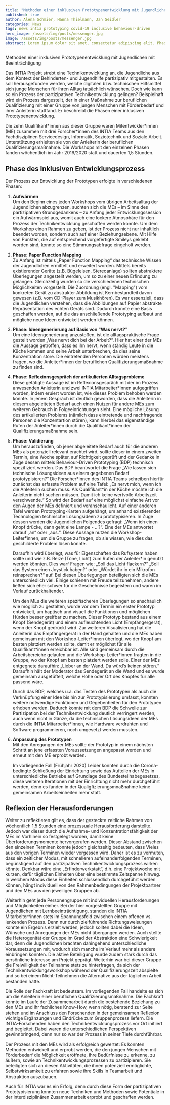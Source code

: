 ```yaml
---
title: "Methoden einer inklusiven Prototypenentwicklung mit Jugendlichen mit Beeinträchtigung"
published: true
author: Alena Schmier, Hanna Thielmann, Jan Seidler
categories: News
tags: news intia prototyping covid-19 inclusive behaviour-driven
hero_image: /assets/img/posts/messenger.jpg
image: /assets/img/posts/messenger.jpg
abstract: Lorem ipsum dolor sit amet, consectetur adipiscing elit. Phasellus nec iaculis mauris.
---
```


Methoden einer inklusiven Prototypenentwicklung mit Jugendlichen mit Beeinträchtigung

Das INTIA Projekt strebt eine Technikentwicklung an, die Jugendliche aus dem Kontext der Behinderten- und Jugendhilfe partizipativ
mitgestalten. Es soll herausgefunden werden, welche digitalen bzw. technischen Hilfsmittel sich junge Menschen für ihren Alltag
tatsächlich wünschen. Doch wie kann so ein Prozess der partizipativen Technikentwicklung gelingen?
Beispielhaft wird ein Prozess dargestellt, der in einer Maßnahme zur beruflichen Qualifizierung mit einer Gruppe von jungen
Menschen mit Förderbedarf und ihrer Anleiterin stattfand. Er beschreibt die Phasen einer inklusiven Prototypenentwicklung.

Die zehn Qualifikant\*innen aus dieser Gruppe waren Mitentwickler\*innen (ME) zusammen mit drei Forscher\*innen des INTIA
Teams aus den Fachdisziplinen Servicedesign, Informatik, Soziotechnik und Soziale Arbeit. Unterstützung erhielten sie von
der Anleiterin der beruflichen Qualifizierungsmaßnahme. Die Workshops mit den einzelnen Phasen fanden wöchentlich im Jahr
2019/2020 statt und dauerten 1,5 Stunden.

## Phase des Inklusiven Entwicklungsprozess

Der Prozess zur Entwicklung der Prototypen erfolgte in verschiedenen Phasen:

1. **Aufwärmen**  
   Um den Beginn eines jeden Workshops vom übrigen Arbeitsalltag der Jugendlichen abzugrenzen, suchten sich die MEs – im
   Sinne des partizipativen Grundgedankens – zu Anfang jeder Entwicklungssession ein Aufwärmspiel aus, womit auch eine
   lockere Atmosphäre für den Prozess der Technikentwicklung geschaffen werden konnte. Um dem Workshop einen Rahmen zu
   geben, ist der Prozess nicht nur inhaltlich beendet worden, sondern auch auf einer Beziehungsebene. Mit Hilfe von
   Punkten, die auf entsprechend vorgefertigte Smileys geklebt worden sind, konnte so eine Stimmungsabfrage eingeholt werden.
2. **Phase: Paper Function Mapping**  
   Zu Anfang ist mittels „Paper Function Mapping“ das technische Wissen der Jugendlichen ermittelt und erweitert worden. Mittels
   bereits existierender Geräte (z.B. Bügeleisen, Stereoanlage) sollten abstraktere Überlegungen angestellt werden, um so zu
   einer neuen Erfindung zu gelangen. Gleichzeitig wurden so die verschiedenen technischen Möglichkeiten vorgestellt. Die
   Zuordnung (engl. "Mapping") vom konkreten Gerät zu abstrakter Abbildung ist Kernbestandteil davon gewesen (z.B. vom
   CD-Player zum Musikhören). Es war essenziell, dass die Jugendlichen verstehen, dass die Abbildungen auf Papier abstrakte
   Repräsentation des echten Geräts sind. Dadurch konnte eine Basis geschaffen werden, auf die das anschließende Prototyping aufbaut
   und mögliche neue Ideen entwickelt werden können.

3. **Phase: Ideengenerierung auf Basis von "Was nervt?"**  
   Um eine Ideengenerierung anzustoßen, ist die alltagspraktische Frage gestellt worden „Was nervt dich bei der Arbeit?“.
   Hier hat einer der MEs die Aussage getroffen, dass es ihn nervt, wenn ständig Leute in die Küche kommen und seine Arbeit
   unterbrechen, da dies seine Konzentration störe. Die eintretenden Personen würden meistens fragen, wo die Anleiter\*innen
   der beruflichen Qualifizierungsmaßnahme zu finden sind.
4. **Phase: Reflexionsgespräch der artikulierten Alltagsprobleme**  
   Diese getätigte Aussage ist im Reflexionsgespräch mit der im Prozess anwesenden Anleiterin und zwei INTIA Mitarbeiter\*innen aufgegriffen
   worden, indem eruiert worden ist, wie dieses Problem behoben werden könnte. In jenem Gespräch ist deutlich geworden, dass die Anleiterin
   in diesem abgeleiteten Bedarf auch einen Nutzen für andere MEs zum weiteren Gebrauch in Folgeeinrichtungen sieht. Eine mögliche Lösung
   des artikulierten Problems (nämlich dass eintretende und nachfragende Personen die Konzentartion stören), kann hierbei das eigenständige
   Rufen der Anleiter\*innen durch die Qualifikant\*innen der Qualifizierungsmaßnahme sein.
5. **Phase: Validierung**  
   Um herauszufinden, ob jener abgeleitete Bedarf auch für die anderen MEs als potenziell relevant erachtet wird, sollte dieser in einem
   zweiten Termin, eine Woche später, auf Richtigkeit geprüft und der Gedanke in Zuge dessen mittels Behaviour-Driven Prototyping (BDP)
   technisch spezifiziert werden. Das BDP beantwortet die Frage „Wie lassen sich technische Lösungsideen aus einem gegebenen Bedarf
   prototypisieren?“ Die Forscher\*innen des INTIA Teams schreiben hierfür zunächst das erfasste Problem auf eine Tafel: „Es nervt mich,
   wenn ich die Anleiterin suchen muss. Als Qualifikant\*in der Küche möchte ich die Anleiterin nicht suchen müssen. Damit ich keine
   wertvolle Arbeitszeit verschwende.“ So wird der Bedarf auf eine möglichst einfache Art vor den Augen der MEs definiert und
   veranschaulicht. Auf einer anderen Tafel werden Prototyping-Karten aufgehängt, um anhand existierender Technologien technische
   Lösungsideen zu prototypisieren. In Zuge dessen werden die Jugendlichen Folgendes gefragt: „Wenn ich einen Knopf drücke, dann geht
   eine Lampe - …?“. Eine der MEs antwortet darauf „an“ oder „aus.“. Diese Aussage nutzen die Workshop-Leiter\*innen, um die Gruppe zu
   fragen, ob sie wissen, wie dies das geschilderte Problem lösen könnte.

   Daraufhin wird überlegt, was für Eigenschaften das Rufsystem haben sollte und wie z.B. Reize (Töne, Licht) zum Rufen der Anleiter\*in
   genutzt werden könnten. Dies warf Fragen wie: „Soll das Licht flackern?“ „Soll das System einen Joystick haben?“ oder
   „Würdet ihr in ein Mikrofon reinsprechen?“ auf. Bei diesen Überlegungen beteiligten sich die MEs unterschiedlich viel.
   Einige schienen mit Freude teilzunehmen, andere ließen sich eher schwer für die Geschehnisse begeistern und waren im Verlauf
   zurückhaltender.

   Um den MEs die weiteren spezifischeren Überlegungen so anschaulich wie möglich zu gestalten, wurde vor dem Termin ein erster Prototyp
   entwickelt, um haptisch und visuell die Funktionen und möglichen Hürden besser greifbar zu machen. Dieser Prototyp bestand aus
   einem Knopf (Sendegerät) und einem aufleuchtenden Licht (Empfängergerät), wenn der Knopf gedrückt wird. Zur weiteren Visualisierung
   hat die Anleiterin das Empfängergerät in der Hand gehalten und die MEs haben gemeinsam mit den Workshop-Leiter\*innen überlegt, wo
   der Knopf am besten platziert werden sollte, damit er möglichst für alle Qualifikant\*innen erreichbar ist. Alle sind gemeinsam
   durch die Arbeitsbereiche gelaufen und die Workshop-Leiter\*innen fragten in die Gruppe, wo der Knopf am besten platziert werden
   solle. Einer der MEs entgegnete daraufhin: „Lieber an der Wand. Da würd‘s keinen stören.“ Daraufhin hält der Moderator das Sendegerät
   an die Wand und es wurde gemeinsam ausgetüftelt, welche Höhe oder Ort des Knopfes für alle passend wäre.

   Durch das BDP, welches u.a. das Testen des Prototypen als auch die Verknüpfung einer Idee bis hin zur Prototypisierung umfasst,
   konnten weitere notwendige Funktionen und Gegebenheiten für den Prototypen erhoben werden. Dadurch konnte mit dem BDP die Schwelle
   zur Partizipation bei der Technikentwicklung deutlich verringert werden, auch wenn nicht in Gänze, da die technischen Lösungsideen
   der MEs durch die INTIA Mitarbeiter\*innen, wie Hardware verdrahten und Software programmieren, noch umgesetzt werden mussten.

6. **Anpassung des Prototypen**  
   Mit den Anregungen der MEs sollte der Prototyp in einem nächsten Schritt an jene erfassten Voraussetzungen angepasst werden und erneut
   mit den ME erprobt werden.

   Im vorliegende Fall (Frühjahr 2020) Leider konnten durch die Corona-bedingte Schließung der Einrichtung sowie das Aufteilen der MEs in
   unterschiedliche Betriebe auf Grundlage des Bundesteilhabegesetzes, diese weiteren Iterationen mit der Einrichtung nicht mehr
   durchgeführt werden, denn es fanden in der Qualigfizierungsmnaßnahme keine gemeinsamen Arbeitseinheiten mehr statt.

## Reflexion der Herausforderungen

Weiter zu reflektieren gilt es, dass der gesteckte zeitliche Rahmen von wöchentlich 1,5 Stunden eine prozessuale Herausforderung
darstellte. Jedoch war dieser durch die Aufnahme- und Konzentrationsfähigkeit der MEs im Vorhinein so festgelegt worden, damit keine
Überforderungsmomente hervorgerufen werden. Dieser Abstand zwischen den einzelnen Terminen konnte jedoch gleichzeitig bedeuten, dass
Vieles aus den vorigen Terminen wieder vergessen wird. Daher ist es zu vermuten, dass ein zeitlicher Modus, mit schnelleren
aufeinanderfolgenden Terminen, begünstigend auf den partizipativen Technikentwicklungsprozess wirken könnte. Denkbar wäre eine
„Erfinderwerkstatt“, d.h. eine Projektwoche mit kurzen, dafür täglichen Einheiten über eine bestimmte Zeitspanne hinweg. In
welchem Modus diese Einheiten schlussendlich durchgeführt werden können, hängt individuell von den Rahmenbedingungen der Projektpartner
und den MEs aus den jeweiligen Gruppen ab.

Weiterhin geht jede Personengruppe mit individuellen Herausforderungen und Möglichkeiten einher. Bei der hier vorgestellten Gruppe mit
Jugendlichen mit Lernbeeinträchtigung, standen die INTIA Mitarbeiter\*innen stets im Spannungsfeld zwischen einem offenen vs. lenkenden
Prozess. Denn nur durch zielführende Richtungsweisungen konnte ein Ergebnis erzielt werden, jedoch sollten dabei die Ideen, Wünsche und
Anregungen der MEs nicht übergangen werden. Auch stellte die Heterogenität der Gruppe im Grad der Abstraktion eine Schwierigkeit dar,
denn die Jugendlichen brachten dahingehend unterschiedliche Voraussetzungen mit, wodurch sich manche im Verlauf mehr als andere einbringen
konnten. Die aktive Beteiligung wurde zudem stark durch das persönliche Interesse am Projekt geprägt. Weiterhin war bei dieser Gruppe
die Freiwilligkeit der Teilnahme stets zu hinterfragen, da sich der Technikentwicklungsworkshop während der Qualifizierungszeit abspielte
und so bei einem Nicht-Teilnehmen die Alternative aus der täglichen Arbeit bestanden hätte.

Die Rolle der Fachkraft ist bedeutsam. Im vorliegenden Fall handelte es sich um die Anleiterin einer beruflichen Qualifizierungsmaßnahme.
Die Fachkraft konnte im Laufe der Zusammenarbeit durch die bestehende Beziehung zu den MEs und ihr fachliches Know-How, wenn nötig,
beratend zur Seite stehen und im Anschluss den Forschenden in der gemeinsamen Reflexion wichtige Ergänzungen und Eindrücke zum
Gruppenprozess liefern. Die INTIA-Forschenden haben den Technikentwicklungsprozess vor Ort initiiert und begleitet. Dabei waren
die unterschiedlichen Perspektiven gewinnbringend, denn nur so war der Prozess in seiner Tiefe durchführbar.

Der Prozess mit den MEs wird als erfolgreich gewertet: Es konnten Methoden entwickelt und erprobt werden, die den jungen Menschen mit
Förderbedarf die Möglichkeit eröffnete, ihre Bedürfnisse zu erkenne, zu äußern, sowie an Technikentwicklungsprozessen zu partizipieren.
Sie beteiligten sich an diesen Aktivitäten, die ihnen potenziell ermöglichte, Selbstwirksamkeit zu erfahren sowie ihre Skills in
Teamarbeit und Abstraktion auszubauen.

Auch für INTIA war es ein Erfolg, denn durch diese Form der partizipativen Prototypisierung konnten neue Techniken und Methoden
sowie Potentiale in der interdisziplinären Zusammenarbeit erprobt und geschaffen werden.
